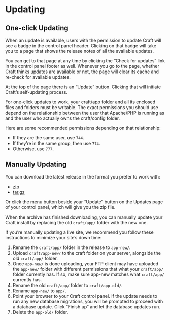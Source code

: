 # Updating

## One-click Updating

When an update is available, users with the permission to update Craft will see a badge in the control panel header. Clicking on that badge will take you to a page that shows the release notes of all the available updates.

You can get to that page at any time by clicking the “Check for updates” link in the control panel footer as well. Whenever you go to the page, whether Craft thinks updates are available or not, the page will clear its cache and re-check for available updates.

At the top of the page there is an “Update” button. Clicking that will initiate Craft’s self-updating process.

For one-click updates to work, your craft/app folder and all its enclosed files and folders must be writable. The exact permissions you should use depend on the relationship between the user that Apache/PHP is running as and the user who actually owns the craft/config folder.

Here are some recommended permissions depending on that relationship:

* If they are the same user, use `744`.
* If they’re in the same group, then use `774`.
* Otherwise, use `777`.


## Manually Updating

You can download the latest release in the format you prefer to work with:

- [zip](http://craftcms.com/latest-v2.zip)
- [tar.gz](http://craftcms.com/latest-v2.tar.gz)

Or click the menu button beside your “Update” button on the Updates page of your control panel, which will give you the zip file.

When the archive has finished downloading, you can manually update your Craft install by replacing the old `craft/app/` folder with the new one.

If you’re manually updating a live site, we recommend you follow these instructions to minimize your site’s down time:

1. Rename the `craft/app/` folder in the release to `app-new/`.
2. Upload `craft/app-new/` to the craft folder on your server, alongside the old `craft/app/` folder.
3. Once `app-new/` is done uploading, your FTP client may have uploaded the `app-new/` folder with different permissions that what your `craft/app/` folder currently has. If so, make sure app-new matches what `craft/app/` currently has.
4. Rename the old `craft/app/` folder to `craft/app-old/`.
5. Rename `app-new/` to `app/`.
6. Point your browser to your Craft control panel. If the update needs to run any new database migrations, you will be prompted to proceed with a database update. Click “Finish up” and let the database updates run.
7. Delete the `app-old/` folder.
